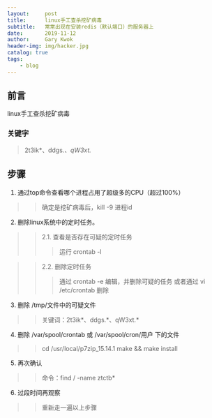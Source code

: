 ```yaml
---
layout:     post
title:      linux手工查杀挖矿病毒
subtitle:   常常出现在安装redis（默认端口）的服务器上
date:       2019-11-12
author:     Gary Kwok
header-img: img/hacker.jpg
catalog: true
tags:
    - blog
---
```


## 前言

linux手工查杀挖矿病毒

### 关键字
> 2t3ik*、ddgs.*、qW3xt.*

## 步骤
1. 通过top命令查看哪个进程占用了超级多的CPU（超过100%）
>> 确定是挖矿病毒后，kill -9 进程id

2. 删除linux系统中的定时任务。
>> 2.1. 查看是否存在可疑的定时任务
   >>> 运行 crontab -l  

>> 2.2. 删除定时任务
   >>> 通过 crontab -e 编辑，并删除可疑的任务
   >>> 或者通过 vi /etc/crontab 删除
 
3. 删除 /tmp/文件中的可疑文件 
>> 关键词：2t3ik*、ddgs.\*、qW3xt.\*

4. 删除 /var/spool/crontab 或 /var/spool/cron/用户 下的文件
>> cd /usr/local/p7zip_15.14.1 
>> make && make install

5. 再次确认
>> 命令：find / -name ztctb*

6. 过段时间再观察
>> 重新走一遍以上步骤
